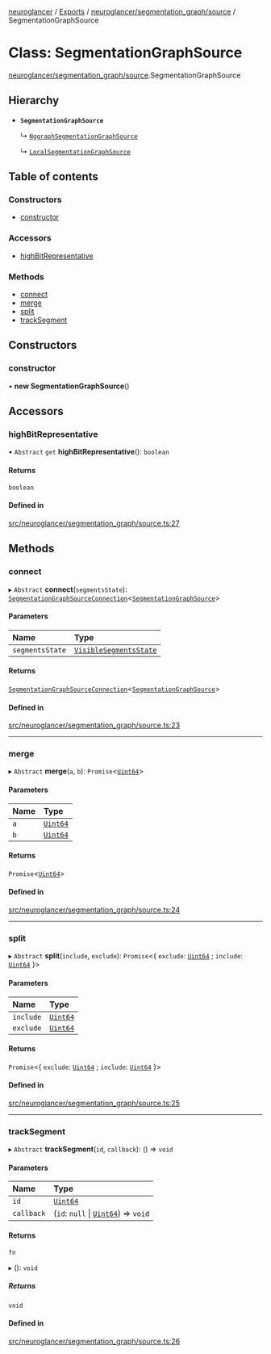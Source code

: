[neuroglancer](../README.md) / [Exports](../modules.md) / [neuroglancer/segmentation\_graph/source](../modules/neuroglancer_segmentation_graph_source.md) / SegmentationGraphSource

# Class: SegmentationGraphSource

[neuroglancer/segmentation_graph/source](../modules/neuroglancer_segmentation_graph_source.md).SegmentationGraphSource

## Hierarchy

- **`SegmentationGraphSource`**

  ↳ [`NggraphSegmentationGraphSource`](neuroglancer_datasource_nggraph_frontend.NggraphSegmentationGraphSource.md)

  ↳ [`LocalSegmentationGraphSource`](neuroglancer_segmentation_graph_local.LocalSegmentationGraphSource.md)

## Table of contents

### Constructors

- [constructor](neuroglancer_segmentation_graph_source.SegmentationGraphSource.md#constructor)

### Accessors

- [highBitRepresentative](neuroglancer_segmentation_graph_source.SegmentationGraphSource.md#highbitrepresentative)

### Methods

- [connect](neuroglancer_segmentation_graph_source.SegmentationGraphSource.md#connect)
- [merge](neuroglancer_segmentation_graph_source.SegmentationGraphSource.md#merge)
- [split](neuroglancer_segmentation_graph_source.SegmentationGraphSource.md#split)
- [trackSegment](neuroglancer_segmentation_graph_source.SegmentationGraphSource.md#tracksegment)

## Constructors

### constructor

• **new SegmentationGraphSource**()

## Accessors

### highBitRepresentative

• `Abstract` `get` **highBitRepresentative**(): `boolean`

#### Returns

`boolean`

#### Defined in

[src/neuroglancer/segmentation_graph/source.ts:27](https://github.com/ActiveBrainAtlas2/neuroglancer/blob/91617476/src/neuroglancer/segmentation_graph/source.ts#L27)

## Methods

### connect

▸ `Abstract` **connect**(`segmentsState`): [`SegmentationGraphSourceConnection`](neuroglancer_segmentation_graph_source.SegmentationGraphSourceConnection.md)<[`SegmentationGraphSource`](neuroglancer_segmentation_graph_source.SegmentationGraphSource.md)\>

#### Parameters

| Name | Type |
| :------ | :------ |
| `segmentsState` | [`VisibleSegmentsState`](../interfaces/neuroglancer_segmentation_display_state_base.VisibleSegmentsState.md) |

#### Returns

[`SegmentationGraphSourceConnection`](neuroglancer_segmentation_graph_source.SegmentationGraphSourceConnection.md)<[`SegmentationGraphSource`](neuroglancer_segmentation_graph_source.SegmentationGraphSource.md)\>

#### Defined in

[src/neuroglancer/segmentation_graph/source.ts:23](https://github.com/ActiveBrainAtlas2/neuroglancer/blob/91617476/src/neuroglancer/segmentation_graph/source.ts#L23)

___

### merge

▸ `Abstract` **merge**(`a`, `b`): `Promise`<[`Uint64`](neuroglancer_util_uint64.Uint64.md)\>

#### Parameters

| Name | Type |
| :------ | :------ |
| `a` | [`Uint64`](neuroglancer_util_uint64.Uint64.md) |
| `b` | [`Uint64`](neuroglancer_util_uint64.Uint64.md) |

#### Returns

`Promise`<[`Uint64`](neuroglancer_util_uint64.Uint64.md)\>

#### Defined in

[src/neuroglancer/segmentation_graph/source.ts:24](https://github.com/ActiveBrainAtlas2/neuroglancer/blob/91617476/src/neuroglancer/segmentation_graph/source.ts#L24)

___

### split

▸ `Abstract` **split**(`include`, `exclude`): `Promise`<{ `exclude`: [`Uint64`](neuroglancer_util_uint64.Uint64.md) ; `include`: [`Uint64`](neuroglancer_util_uint64.Uint64.md)  }\>

#### Parameters

| Name | Type |
| :------ | :------ |
| `include` | [`Uint64`](neuroglancer_util_uint64.Uint64.md) |
| `exclude` | [`Uint64`](neuroglancer_util_uint64.Uint64.md) |

#### Returns

`Promise`<{ `exclude`: [`Uint64`](neuroglancer_util_uint64.Uint64.md) ; `include`: [`Uint64`](neuroglancer_util_uint64.Uint64.md)  }\>

#### Defined in

[src/neuroglancer/segmentation_graph/source.ts:25](https://github.com/ActiveBrainAtlas2/neuroglancer/blob/91617476/src/neuroglancer/segmentation_graph/source.ts#L25)

___

### trackSegment

▸ `Abstract` **trackSegment**(`id`, `callback`): () => `void`

#### Parameters

| Name | Type |
| :------ | :------ |
| `id` | [`Uint64`](neuroglancer_util_uint64.Uint64.md) |
| `callback` | (`id`: ``null`` \| [`Uint64`](neuroglancer_util_uint64.Uint64.md)) => `void` |

#### Returns

`fn`

▸ (): `void`

##### Returns

`void`

#### Defined in

[src/neuroglancer/segmentation_graph/source.ts:26](https://github.com/ActiveBrainAtlas2/neuroglancer/blob/91617476/src/neuroglancer/segmentation_graph/source.ts#L26)
